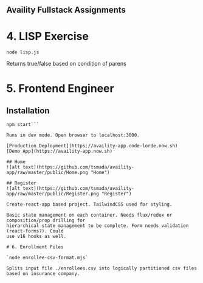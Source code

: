 ## Availity Fullstack Assignments

# 4. LISP Exercise

`node lisp.js`

Returns true/false based on condition of parens

# 5. Frontend Engineer

## Installation

```npm install
npm start```

Runs in dev mode. Open browser to localhost:3000.

[Production Deployment](https://availity-app.code-lorde.now.sh)
[Demo App](https://availity-app.now.sh)

## Home
![alt text](https://github.com/tsmada/availity-app/raw/master/public/Home.png "Home")

## Register
![alt text](https://github.com/tsmada/availity-app/raw/master/public/Register.png "Register")

Create-react-app based project. TailwindCSS used for styling.

Basic state management on each container. Needs flux/redux or composition/prop drilling for
hierarchical state management to be complete. Form needs validation (react-forms?). Could 
use v16 hooks as well.

# 6. Enrollment Files

`node enrollee-csv-format.mjs`

Splits input file ./enrollees.csv into logically partitioned csv files based on insurance company.